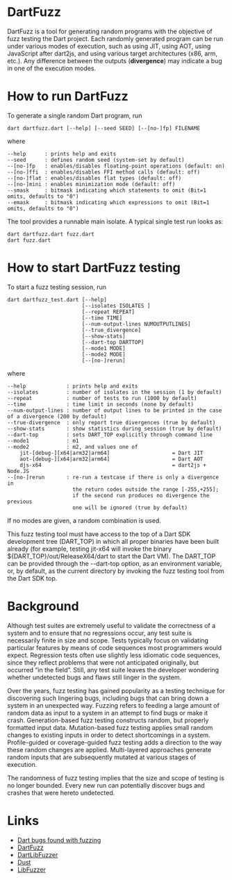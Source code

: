 DartFuzz
========

DartFuzz is a tool for generating random programs with the objective
of fuzz testing the Dart project. Each randomly generated program
can be run under various modes of execution, such as using JIT,
using AOT, using JavaScript after dart2js, and using various target
architectures (x86, arm, etc.). Any difference between the outputs
(**divergence**) may indicate a bug in one of the execution modes.

How to run DartFuzz
===================
To generate a single random Dart program, run

    dart dartfuzz.dart [--help] [--seed SEED] [--[no-]fp] FILENAME

where

    --help      : prints help and exits
    --seed      : defines random seed (system-set by default)
    --[no-]fp   : enables/disables floating-point operations (default: on)
    --[no-]ffi  : enables/disables FFI method calls (default: off)
    --[no-]flat : enables/disables flat types (default: off)
    --[no-]mini : enables minimization mode (default: off)
    --smask     : bitmask indicating which statements to omit (Bit=1 omits, defaults to "0")
    --emask     : bitmask indicating which expressions to omit (Bit=1 omits, defaults to "0")

The tool provides a runnable main isolate. A typical single
test run looks as:

    dart dartfuzz.dart fuzz.dart
    dart fuzz.dart

How to start DartFuzz testing
=============================
To start a fuzz testing session, run

    dart dartfuzz_test.dart [--help]
                            [--isolates ISOLATES ]
                            [--repeat REPEAT]
                            [--time TIME]
                            [--num-output-lines NUMOUTPUTLINES]
                            [--true_divergence]
                            [--show-stats]
                            [--dart-top DARTTOP]
                            [--mode1 MODE]
                            [--mode2 MODE]
                            [--[no-]rerun]

where

    --help             : prints help and exits
    --isolates         : number of isolates in the session (1 by default)
    --repeat           : number of tests to run (1000 by default)
    --time             : time limit in seconds (none by default)
    --num-output-lines : number of output lines to be printed in the case of a divergence (200 by default)
    --true-divergence  : only report true divergences (true by default)
    --show-stats       : show statistics during session (true by default)
    --dart-top         : sets DART_TOP explicitly through command line
    --mode1            : m1
    --mode2            : m2, and values one of
        jit-[debug-][x64|arm32|arm64]                    = Dart JIT
        aot-[debug-][x64|arm32|arm64]                    = Dart AOT
        djs-x64                                          = dart2js + Node.JS
    --[no-]rerun       : re-run a testcase if there is only a divergence in
                         the return codes outside the range [-255,+255];
                         if the second run produces no divergence the previous
                         one will be ignored (true by default)

If no modes are given, a random combination is used.

This fuzz testing tool must have access to the top of a Dart SDK
development tree (DART_TOP) in which all proper binaries have been
built already (for example, testing jit-x64 will invoke the binary
${DART_TOP}/out/ReleaseX64/dart to start the Dart VM). The DART_TOP
can be provided through the --dart-top option, as an environment
variable, or, by default, as the current directory by invoking the
fuzz testing tool from the Dart SDK top.

Background
==========

Although test suites are extremely useful to validate the correctness of a
system and to ensure that no regressions occur, any test suite is necessarily
finite in size and scope. Tests typically focus on validating particular
features by means of code sequences most programmers would expect. Regression
tests often use slightly less idiomatic code sequences, since they reflect
problems that were not anticipated originally, but occurred “in the field”.
Still, any test suite leaves the developer wondering whether undetected bugs
and flaws still linger in the system.

Over the years, fuzz testing has gained popularity as a testing technique for
discovering such lingering bugs, including bugs that can bring down a system
in an unexpected way. Fuzzing refers to feeding a large amount of random data
as input to a system in an attempt to find bugs or make it crash.
Generation-based fuzz testing constructs random, but properly formatted input
data. Mutation-based fuzz testing applies small random changes to existing
inputs in order to detect shortcomings in a system. Profile-guided or
coverage-guided fuzz testing adds a direction to the way these random changes
are applied. Multi-layered approaches generate random inputs that are
subsequently mutated at various stages of execution.

The randomness of fuzz testing implies that the size and scope of testing is
no longer bounded. Every new run can potentially discover bugs and crashes
that were hereto undetected.

Links
=====

* [Dart bugs found with fuzzing](https://github.com/dart-lang/sdk/issues?utf8=%E2%9C%93&q=label%3Adartfuzz+)
* [DartFuzz](https://github.com/dart-lang/sdk/tree/master/runtime/tools/dartfuzz)
* [DartLibFuzzer](https://github.com/dart-lang/sdk/tree/master/runtime/vm/libfuzzer)
* [Dust](https://pub.dev/packages/dust)
* [LibFuzzer](https://llvm.org/docs/LibFuzzer.html)
